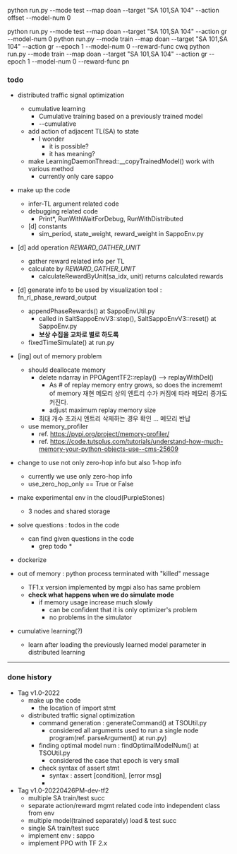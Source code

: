 

python run.py --mode test --map doan --target "SA 101,SA 104"  --action offset --model-num 0

python run.py --mode test --map doan --target "SA 101,SA 104"  --action gr --model-num 0
python run.py --mode train --map doan --target "SA 101,SA 104" --action gr --epoch 1 --model-num 0 --reward-func cwq
python run.py --mode train --map doan --target "SA 101,SA 104" --action gr --epoch 1 --model-num 0 --reward-func pn




### todo
* distributed traffic signal optimization
  * cumulative learning
    * Cumulative training based on a previously trained model
    * --cumulative
  * add action of adjacent TL(SA) to state
    * I wonder
      * it is possible?
      * it has meaning?
  * make LearningDaemonThread::__copyTrainedModel() work with various method
    * currently only care sappo
* make up the code
  * infer-TL argument related code
  * debugging related code 
    * Print*, RunWithWaitForDebug, RunWithDistributed
  * [d] constants
    * sim_period, state_weight, reward_weight in SappoEnv.py
* [d] add operation _REWARD_GATHER_UNIT_
  * gather reward related info per TL
  * calculate by _REWARD_GATHER_UNIT_
    * calculateRewardByUnit(sa_idx, unit) returns calculated rewards
    
* [d] generate info to be used by visualization tool : fn_rl_phase_reward_output
  * appendPhaseRewards() at SappoEnvUtil.py
    * called in SaltSappoEnvV3::step(), SaltSappoEnvV3::reset() at SappoEnv.py
    * **보상 수집을 교차로 별로 하도록**
  * fixedTimeSimulate() at run.py

* [ing] out of memory problem
  * should deallocate memory
    * delete ndarray in PPOAgentTF2::replay() --> replayWithDel()
      * As # of replay memory entry grows, so does the incrememt of memory  재현 메모리 상의 엔트리 수가 커짐에 따라 메모리 증가도 커진다.
      * adjust maximum replay memory size
    * 최대 개수 초과시 엔트리 삭제하는 경우 확인 ... 메모리 반납
  * use memory_profiler
    * ref. https://pypi.org/project/memory-profiler/
    * ref. https://code.tutsplus.com/tutorials/understand-how-much-memory-your-python-objects-use--cms-25609
    
* change to use not only zero-hop info but also 1-hop info
  * currently we use only zero-hop info
  * use_zero_hop_only == True or False
  
* make experimental env in the cloud(PurpleStones)
  * 3 nodes and shared storage

* solve questions :  todos in the code
  * can find given questions in the code
    * grep todo *
    
* dockerize 

* out of memory : python process terminated with "killed" message
  * TF1.x version implemented by mgpi also has same problem
  * **check what happens when we do simulate mode**
    * if memory usage increase much slowly 
      * can be confident that it is only optimizer's problem  
      * no problems in the simulator 

* cumulative learning(?)
  * learn after loading the previously learned model parameter in distributed learning

<hr>
  
### done history
* Tag v1.0-2022
  * make up the code 
    * the location of import stmt 
  * distributed traffic signal optimization
    * command generation : generateCommand() at TSOUtil.py
      * considered all arguments used to run a single node program(ref. parseArgument() at run.py)
    * finding optimal model num : findOptimalModelNum() at TSOUtil.py
      * considered the case that epoch is very small 
    * check syntax of assert stmt
      * syntax : assert [condition], [error msg]
      * 
* Tag v1.0-20220426PM-dev-tf2
  * multiple SA train/test succ
  * separate action/reward mgmt related code into independent class from env
  * multiple model(trained separately) load & test succ
  * single SA train/test succ
  * implement env : sappo
  * implement PPO with TF 2.x

